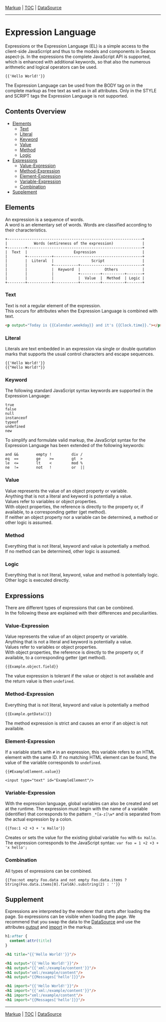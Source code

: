 [Markup](markup.md) | [TOC](README.md#expression-language) | [DataSource](datasource.md)
- - -

# Expression Language

Expressions or the Expression Language (EL) is a simple access to the
client-side JavaScrript and thus to the models and components in Seanox
aspect-js. In the expressions the complete JavaScript API is supported, which is
enhanced with additional keywords, so that also the numerous arithmetic and
logical operators can be used.

```
{{'Hello World!'}}
```


The Expression Language can be used from the BODY tag on in the complete markup
as free text as well as in all attributes. Only in the STYLE and SCRIPT tags the
Expression Language is not supported.


## Contents Overview

* [Elements](#elements)
  * [Text](#text)
  * [Literal](#literal)
  * [Keyword](#keyword)
  * [Value](#value)
  * [Method](#method)
  * [Logic](#logic)
* [Expressions](#expressions)
  * [Value-Expression](#value-expression)
  * [Method-Expression](#method-expression)
  * [Element-Expression](#element-expression)
  * [Variable-Expression](#variable-expression)    
  * [Combination](#combination)    
* [Supplement](#supplement)
  

## Elements

An expression is a sequence of words.  
A word is an elementary set of words.
Words are classified according to their characteristics.

```
+-------------------------------------------------------------+
|            Words (entireness of the expression)             |
+--------+----------------------------------------------------+
|  Text  |                     Expression                     |
|        +-----------+----------------------------------------+
|        |  Literal  |                 Script                 |
|        |           +-----------+----------------------------+
|        |           |  Keyword  |           Others           |
|        |           |           +---------+----------+-------+
|        |           |           |  Value  |  Method  | Logic |
+--------+-----------+-----------+---------+----------+-------+
```


### Text

Text is not a regular element of the expression.  
This occurs for attributes when the Expression Language is combined with text.

```html
<p output="Today is {{Calendar.weekday}} and it's {{Clock.time}}."></p>
```


### Literal

Literals are text embedded in an expression via single or double quotation marks
that supports the usual control characters and escape sequences.

```
{{'Hello World!'}}
{{"Hello World!"}}
```


### Keyword

The following standard JavaScript syntax keywords are supported in the
Expression Language:

```
true
false
null
instanceof
typeof
undefined
new
```

To simplify and formulate valid markup, the JavaScript syntax for the Expression
Language has been extended of the following keywords:

```
and &&        empty !         div /
eq  ==        ge    >=        gt  >
le  <=        lt    <         mod %
ne  !=        not   !         or  ||
```


### Value

Value represents the value of an object property or variable.  
Anything that is not a literal and keyword is potentially a value.  
Values refer to variables or object properties.  
With object properties, the reference is directly to the property or, if
available, to a corresponding getter (get method).    
If neither an object property nor a variable can be determined, a method or
other logic is assumed.


### Method

Everything that is not literal, keyword and value is potentially a method.  
If no method can be determined, other logic is assumed.


### Logic

Everything that is not literal, keyword, value and method is potentially logic.  
Other logic is executed directly.


## Expressions

There are different types of expressions that can be combined.  
In the following these are explained with their differences and peculiarities.


### Value-Expression

Value represents the value of an object property or variable.  
Anything that is not a literal and keyword is potentially a value.  
Values refer to variables or object properties.  
With object properties, the reference is directly to the property or, if
available, to a corresponding getter (get method). 

```
{{Example.object.field}}
```

The value expression is tolerant if the value or object is not available and the
return value is then `undefined`.


### Method-Expression

Everything that is not literal, keyword and value is potentially a method

```
{{Example.getData()}}
```

The method expression is strict and causes an error if an object is not
available.


### Element-Expression

If a variable starts with `#` in an expression, this variable refers to an HTML
element with the same ID. If no matching HTML element can be found, the value of
the variable corresponds to `undefined`.

```
{{#ExampleElement.value}}

<input type="text" id="ExampleElement"/>
```


### Variable-Expression

With the expression language, global variables can also be created and set at
the runtime. The expression must begin with the name of a variable (identifier)
that corresponds to the pattern `_*[a-z]\w*` and is separated from the actual
expression by a colon.
  
```
{{foo:1 +2 +3 + 'x Hallo'}}
```


Creates or sets the value for the existing global variable `foo` with
`6x Hallo`.    
The expression corresponds to the JavaScript syntax: `var foo = 1 +2 +3 + 'x hello';`



### Combination

All types of expressions can be combined.

```
{{foo:not empty Foo.data and not empty Foo.data.items ? String(Foo.data.items[0].fieldA).substring(2) : ''}}
```


## Supplement

Expressions are interpreted by the renderer that starts after loading the page.
So expressions can be visible when loading the page. We recommend that you swap
the data to the [DataSource](datasource.md) and use the attributes
[output](markup.md#output) and [import](markup.md#import) in the markup.

```css
h1:after {
  content:attr(title)
}
```

```html
<h1 title="{{'Hello World!'}}"/>

<h1 output="{{'Hello World!'}}"/>
<h1 output="{{'xml:/example/content'}}"/>
<h1 output="xml:/example/content"/>
<h1 output="{{Messages['hello']}}"/>

<h1 import="{{'Hello World!'}}"/>
<h1 import="{{'xml:/example/content'}}"/>
<h1 import="xml:/example/content"/>
<h1 import="{{Messages['hello']}}"/>
```


- - -

[Markup](markup.md) | [TOC](README.md#expression-language) | [DataSource](datasource.md)
